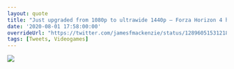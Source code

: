 ```yaml
---
layout: quote
title: "Just upgraded from 1080p to ultrawide 1440p – Forza Horizon 4 has native 21:9 support and looks incredible!"
date: '2020-08-01 17:58:00:00'
overrideUrl: "https://twitter.com/jamesfmackenzie/status/1289605153121882114?s=21"
tags: [Tweets, Videogames]
---
```


![](/img/posts/forza-horizon-4.png)


